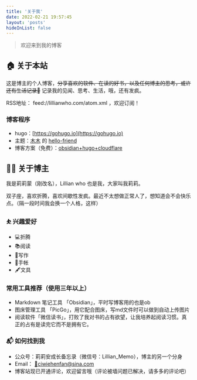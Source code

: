 ```yaml
---
title: '关于我'
date: 2022-02-21 19:57:45
layout: 'posts'
hideInList: false
---
```


> 欢迎来到我的博客

## 🏠 关于本站

这是博主的个人博客，~~分享喜欢的软件、在读的好书，以及任何博主的思考，或许还有生活记录📝~~ 记录我的见闻、思考、生活，哦，还有发疯。

RSS地址： feed://lillianwho.com/atom.xml ，欢迎订阅！

### 博客程序

- hugo：[https://gohugo.io](https://gohugo.io)
- 主题：[木木](https://immmmm.com) 的 [hello-friend](https://github.com/lmm214/immmmm/tree/master/themes/hello-friend)
- 博客方案（免费）：[obsidian+hugo+cloudflare](https://lillianwho.com/posts/obsidian-hugo-cloudflare/)

## 👨‍💻 关于博主

我是莉莉蒙（刚改名），Lillian who 也是我，大家叫我莉莉。

双子座，喜欢折腾，喜欢间歇性发疯。最近不太想做正常人了，想知道会不会快乐点。（隔一段时间我会换一个人格，这样）

### ⛹ 兴趣爱好

- 💻折腾
- 📚阅读
- 📝写作
- 📒手帐
- 🖋文具

### 常用工具推荐（使用三年以上）
- Markdown 笔记工具 「Obsidian」，平时写博客用的也是ob
- 图床管理工具 「PicGo」，用它配合图床，写md文件时可以做到自动上传图片
- 阅读软件「微信读书」，打败了我对书的占有欲望，让我培养起阅读习惯。真正的占有是读完它而不是拥有它。


### 📬 如何找到我

- 公众号：莉莉安成长备忘录（微信号：Lillian_Memo），博主的另一个分身
- Email： [📩ciwiehenfan@sina.com](mailto:ciwiehenfan@sina.com) 
- 博客站现已开通评论，欢迎留言哦（评论被墙问题已解决，请多多的评论吧）

